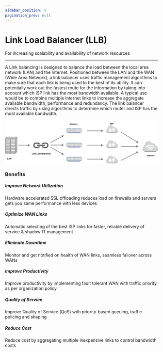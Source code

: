 ```yaml
---
sidebar_position: 0
pagination_prev: null
---
```


# Link Load Balancer (LLB)

For increasing scalability and availability of network resources

---

A Link balancing is designed to balance the load between the local area network (LAN) and the Internet. Positioned between the LAN and the WAN (Wide Area Network), a link balancer uses traffic management algorithms to make sure that each link is being used to the best of its ability. It can potentially work out the fastest route for the information by taking into account which ISP link has the most bandwidth available. A typical use would be to combine multiple Internet links to increase the aggregate available bandwidth, performance and redundancy. The link balancer directs traffic by using algorithms to determine which router and ISP has the most available bandwidth.

![LLB](/img/llb/v6/docs/llb1.jpg)

### **Benefits**


##### **Improve Network Utilization**

Hardware accelerated SSL offloading reduces load on firewalls and servers gets you same performance with less devices

##### **Optimize WAN Links**

Automatic selecting of the best ISP links for faster, reliable delivery of service & shadow IT management

##### **Eliminate Downtime**

Monitor and get notified on health of WAN links, seamless failover across WANs

##### **Improve Productivity**

Improve productivity by implementing fault tolerant WAN with traffic priority as per organization policy

##### **Quality of Service**

Improve Quality of Service (QoS) with priority-based queuing, traffic policing and shaping

##### **Reduce Cost**

Reduce cost by aggregating multiple inexpensive links to control bandwidth costs